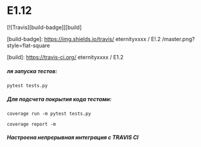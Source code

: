 # E1.12
[![Travis][build-badge]][build]

[build-badge]: https://img.shields.io/travis/ eternityxxxx / E!.2 /master.png?style=flat-square

[build]: https://travis-ci.org/ eternityxxxx / E1.2

##### ля запуска тестов:
```
pytest tests.py
```

##### Для подсчета покрытия кода тестами:
```
coverage run -m pytest tests.py
```
```
coverage report -m
```

##### Настроена непрерывная интеграция с TRAVIS CI
